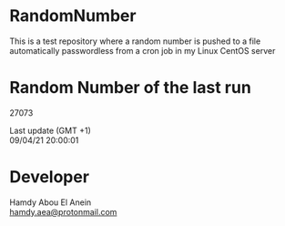 # RandomNumber    
This is a test repository where a random number is pushed to a file automatically passwordless from a cron job in my Linux CentOS server    
# Random Number of the last run   
27073
      
Last update (GMT +1)    
09/04/21 20:00:01
# Developer    
Hamdy Abou El Anein   
hamdy.aea@protonmail.com
